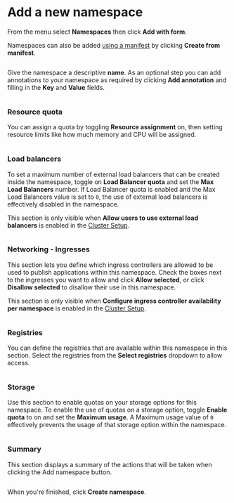 # Add a new namespace

From the menu select **Namespaces** then click **Add with form**.

Namespaces can also be added [using a manifest](../applications/manifest.md) by clicking **Create from manifest**.

<figure><img src="../..//assets/2.20-namespaces-add.gif" alt=""><figcaption></figcaption></figure>

Give the namespace a descriptive **name**. As an optional step you can add annotations to your namespace as required by clicking **Add annotation** and filling in the **Key** and **Value** fields.&#x20;

<figure><img src="../..//assets/2.18-k8s-namespaces-add-name.png" alt=""><figcaption></figcaption></figure>

### Resource quota

You can assign a quota by toggling **Resource assignment** on, then setting resource limits like how much memory and CPU will be assigned.

<figure><img src="../..//assets/2.20-kubernetes-namespaces-add-resourcequota.png" alt=""><figcaption></figcaption></figure>

### Load balancers

To set a maximum number of external load balancers that can be created inside the namespace, toggle on **Load Balancer quota** and set the **Max Load Balancers** number. If Load Balancer quota is enabled and the Max Load Balancers value is set to `0`, the use of external load balancers is effectively disabled in the namespace.

This section is only visible when **Allow users to use external load balancers** is enabled in the [Cluster Setup](../cluster/setup.md#allow-users-to-use-external-load-balancer).

<figure><img src="../..//assets/2.18-k8s-namespaces-add-lbquota.png" alt=""><figcaption></figcaption></figure>

### Networking - Ingresses

This section lets you define which ingress controllers are allowed to be used to publish applications within this namespace. Check the boxes next to the ingresses you want to allow and click **Allow selected**, or click **Disallow selected** to disallow their use in this namespace.

This section is only visible when **Configure ingress controller availability per namespace** is enabled in the [Cluster Setup](../cluster/setup.md#networking-ingresses).

<figure><img src="../..//assets/2.20-namespaces-add-ingress.png" alt=""><figcaption></figcaption></figure>

### Registries

You can define the registries that are available within this namespace in this section. Select the registries from the **Select registries** dropdown to allow access.

<figure><img src="../..//assets/2.18-k8s-namespaces-add-registries.png" alt=""><figcaption></figcaption></figure>

### Storage

Use this section to enable quotas on your storage options for this namespace. To enable the use of quotas on a storage option, toggle **Enable quota** to on and set the **Maximum usage**. A Maximum usage value of `0` effectively prevents the usage of that storage option within the namespace.&#x20;

<figure><img src="../..//assets/2.18-k8s-namespaces-add-storage.png" alt=""><figcaption></figcaption></figure>

### Summary

This section displays a summary of the actions that will be taken when clicking the Add namespace button.&#x20;

<figure><img src="../..//assets/2.18-k8s-namespaces-add-summary.png" alt=""><figcaption></figcaption></figure>

When you're finished, click **Create namespace**.

